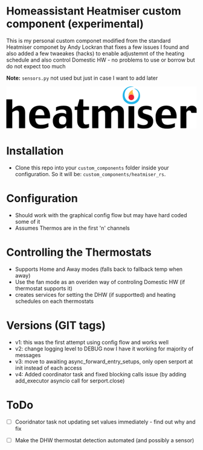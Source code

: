 # Homeassistant Heatmiser custom component (experimental)
This is my personal custom componet modified from the standard Heatmiser componet by Andy Lockran that fixes a few issues I found and also added a few twaeakes (hacks) to enable adjustemnt of the heating schedule and also control Domestic HW - no problems to use or borrow but do not expect too much

__Note:__   `sensors.py` not used but just in case I want to add later
 

![Image](https://github.com/home-assistant/brands/blob/master/core_integrations/heatmiser/logo.png)

# Installation
* Clone this repo into your `custom_components` folder inside your configuration. So it will be: `custom_components/heatmiser_rs`. 


# Configuration
* Should work with the graphical config flow but may have hard coded some of it
* Assumes Thermos are in the first 'n' channels

# Controlling the Thermostats
* Supports Home and Away modes (falls back to fallback temp when away)
* Use the fan mode as an overiden way of controling Domestic HW (if thermostat supports it)
* creates services for setting the DHW (if supportted) and heating schedules on each thermostats

# Versions (GIT tags)
* v1:  this was the first attempt using config flow and works well
* v2:  change logging level to DEBUG now I have it working for majority of messages
* v3:  move to awaiting async_forward_entry_setups, only open serport at init instead of each access
* v4:  Added coordinator task and fixed blocking calls issue (by adding add_executor asyncio call for serport.close) 

# ToDo
- [ ] Cooridnator task not updating set values immediately - find out why and fix
- [ ] Make the DHW thermostat detection automated (and possibly a sensor)

